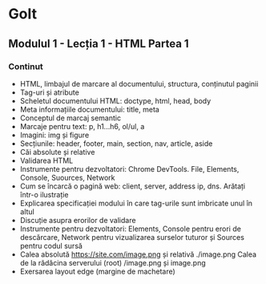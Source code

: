 # GoIt

## Modulul 1 - Lecția 1 - HTML Partea 1

### Continut

- HTML, limbajul de marcare al documentului, structura, conținutul paginii
- Tag-uri și atribute
- Scheletul documentului HTML: doctype, html, head, body
- Meta informațiile documentului: title, meta
- Conceptul de marcaj semantic
- Marcaje pentru text: p, h1...h6, ol/ul, a
- Imagini: img și figure
- Secțiunile: header, footer, main, section, nav, article, aside
- Căi absolute și relative
- Validarea HTML
- Instrumente pentru dezvoltatori: Chrome DevTools. File, Elements, Console, Suources, Network
- Cum se încarcă o pagină web: client, server, address ip, dns. Arătați într-o ilustrație
- Explicarea specificației modului în care tag-urile sunt imbricate unul în altul
- Discuție asupra erorilor de validare
- Instrumente pentru dezvoltatori: Elements, Console pentru erori de descărcare,
  Network pentru vizualizarea surselor tuturor și Sources pentru codul sursă
- Calea absolută https://site.com/image.png și relativă ./image.png
  Calea de la rădăcina serverului (root) /image.png și image.png
- Exersarea layout edge (margine de machetare)
